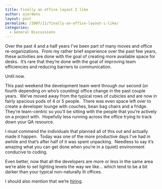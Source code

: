 ```yaml
---
title: Finally an office layout I like
author: ajordens
layout: post
permalink: /2007/11/finally-an-office-layout-i-like/
categories:
  - General Discussions
---
```

Over the past 4 and a half years I&#8217;ve been part of many moves and office re-organizations.  From my rather brief experience over the past few years, these activities are done with the goal of creating more available space for desks.  It&#8217;s rare that they&#8217;re done with the goal of improving team efficiencies and reducing barriers to communication.

Until now.

This past weekend the development team went through our second (or fourth depending on who&#8217;s counting) office change in the past couple years.  We&#8217;ve moved away from the typical rows of cubicles and are now in fairly spacious pods of 4 or 5 people.  There was even space left over to create a developer lounge with couches, bean bag chairs and a fridge.  They&#8217;re team-centric so you&#8217;ll be sitting with the people that you&#8217;re actively on a project with.  Hopefully less running across the office trying to track down your QA resource.

I must commend the individuals that planned all of this out and actually made it happen.  Today was one of the more productive days I&#8217;ve had in awhile and that&#8217;s after half of it was spent unpacking.  Needless to say it&#8217;s amazing what you can get done when you&#8217;re in a (quiet) environment conducive to coding.

Even better, now that all the developers are more or less in the same area we&#8217;re able to set lighting levels the way we like&#8230; which tend to be a bit darker than your typical non-naturally lit offices.  

I should also mention that we&#8217;re [hiring][1].  

<p style="color:#008;text-align:right;">

 [1]: http://www.genologics.com/company/careers.php